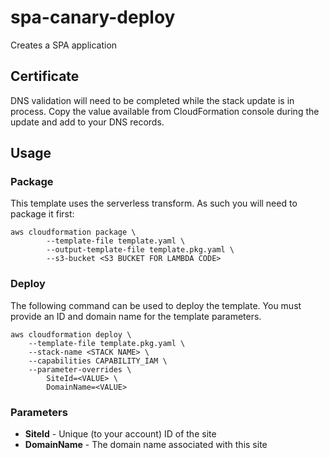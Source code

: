 # spa-canary-deploy

Creates a SPA application

## Certificate

DNS validation will need to be completed while the stack update is in process. Copy the value available from CloudFormation console during the update and add to your DNS records.

## Usage

### Package

This template uses the serverless transform. As such you will need to package it first:

```
aws cloudformation package \
	 	--template-file template.yaml \
	 	--output-template-file template.pkg.yaml \
		--s3-bucket <S3 BUCKET FOR LAMBDA CODE>
```

### Deploy

The following command can be used to deploy the template. You must provide an ID and domain name for the template parameters.

```
aws cloudformation deploy \
    --template-file template.pkg.yaml \
    --stack-name <STACK NAME> \
    --capabilities CAPABILITY_IAM \
    --parameter-overrides \
        SiteId=<VALUE> \
        DomainName=<VALUE>
```

### Parameters

* **SiteId** - Unique (to your account) ID of the site
* **DomainName** - The domain name associated with this site